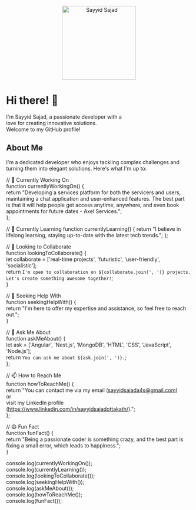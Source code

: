 <p align="center">
  <img src="your-profile-image.jpg" alt="Sayyid Sajad" width="200"/>
</p>

# Hi there! 👋  

I'm Sayyid Sajad, a passionate developer with a  
love for creating innovative solutions.  
Welcome to my GitHub profile!  

## About Me  

I'm a dedicated developer who enjoys tackling complex challenges and turning them into elegant solutions. Here's what I'm up to:  

// 🔭 Currently Working On  
function currentlyWorkingOn() {  
  return "Developing a services platform for both the servicers and users,  
  maintaining a chat application and user-enhanced features. The best part  
  is that it will help people get access anytime, anywhere, and even book  
  appointments for future dates - Axel Services.";  
};  

// 🌱 Currently Learning
function currentlyLearning() {
  return "I believe in lifelong learning, staying up-to-date with the latest tech trends.";
};

// 👯 Looking to Collaborate  
function lookingToCollaborate() {  
  let collaborate = ['real-time projects', 'futuristic', 'user-friendly', 'socialistic'];  
  return `I'm open to collaboration on ${collaborate.join(', ')} projects. Let's create something awesome together!`;  
}  

// 🤔 Seeking Help With  
function seekingHelpWith() {  
  return "I'm here to offer my expertise and assistance, so feel free to reach out.";  
}  

// 💬 Ask Me About  
function askMeAbout() {  
  let ask = ['Angular', 'Nest.js', 'MongoDB', 'HTML', 'CSS', 'JavaScript', 'Node.js'];  
  return `You can ask me about ${ask.join(', ')}.`;  
};    

// 📫 How to Reach Me  
function howToReachMe() {  
  return "You can contact me via my email (sayyidsajada4s@gmail.com)   
or  
 visit my LinkedIn profile (https://www.linkedin.com/in/sayyidsajadottakath/).";  
};  

// 😄 Fun Fact  
function funFact() {  
  return "Being a passionate coder is something crazy, and the best part is fixing a small error, which leads to happiness.";  
}  

console.log(currentlyWorkingOn());  
console.log(currentlyLearning());  
console.log(lookingToCollaborate());  
console.log(seekingHelpWith());  
console.log(askMeAbout());  
console.log(howToReachMe());  
console.log(funFact());  

